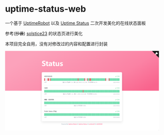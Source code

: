 # uptime-status-web

一个基于 [UptimeRobot](https://uptimerobot.com/) 以及 [Uptime Status](https://github.com/yb/uptime-status/) 二次开发美化的在线状态面板

参考(~~抄袭~~) [solstice23](https://status.solstice23.top/) 的状态页进行美化

本项目完全自用，没有对修改过的内容和配置进行封装

![image-20230704201715794](./assets/image-20230704201715794.png)

